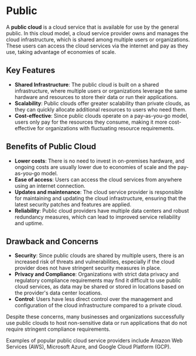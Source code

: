 # Public

A **public cloud** is a cloud service that is available for use by the general public. In this cloud model, a cloud service provider owns and manages the cloud infrastructure, which is shared among multiple users or organizations. These users can access the cloud services via the internet and pay as they use, taking advantage of economies of scale.

## Key Features

- **Shared Infrastructure**: The public cloud is built on a shared infrastructure, where multiple users or organizations leverage the same hardware and resources to store their data or run their applications.
- **Scalability**: Public clouds offer greater scalability than private clouds, as they can quickly allocate additional resources to users who need them.
- **Cost-effective**: Since public clouds operate on a pay-as-you-go model, users only pay for the resources they consume, making it more cost-effective for organizations with fluctuating resource requirements.

## Benefits of Public Cloud

- **Lower costs**: There is no need to invest in on-premises hardware, and ongoing costs are usually lower due to economies of scale and the pay-as-you-go model.
- **Ease of access**: Users can access the cloud services from anywhere using an internet connection.
- **Updates and maintenance**: The cloud service provider is responsible for maintaining and updating the cloud infrastructure, ensuring that the latest security patches and features are applied.
- **Reliability**: Public cloud providers have multiple data centers and robust redundancy measures, which can lead to improved service reliability and uptime.

## Drawback and Concerns

- **Security**: Since public clouds are shared by multiple users, there is an increased risk of threats and vulnerabilities, especially if the cloud provider does not have stringent security measures in place.
- **Privacy and Compliance**: Organizations with strict data privacy and regulatory compliance requirements may find it difficult to use public cloud services, as data may be shared or stored in locations based on the provider's data center locations.
- **Control**: Users have less direct control over the management and configuration of the cloud infrastructure compared to a private cloud.

Despite these concerns, many businesses and organizations successfully use public clouds to host non-sensitive data or run applications that do not require stringent compliance requirements.

Examples of popular public cloud service providers include Amazon Web Services (AWS), Microsoft Azure, and Google Cloud Platform (GCP).
